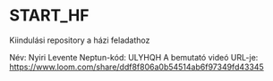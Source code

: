 ﻿# START_HF
Kiindulási repository a házi feladathoz

Név: Nyiri Levente
Neptun-kód: ULYHQH
A bemutató videó URL-je: https://www.loom.com/share/ddf8f806a0b54514ab6f97349fd43345





